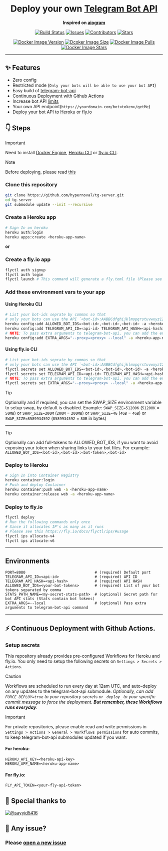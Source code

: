 <h1 align="center">Deploy your own <a href="https://github.com/tdlib/telegram-bot-api">Telegram Bot API</a></h1>
<p align="center">
  <b>Inspired on <a href="https://github.com/aiogram/telegram-bot-api">aiogram</a></b>
</p>

<p align="center">
  <a href="https://github.com/hypernova7/tg-server/actions/workflows/ci.yml"><img src="https://badge.deta.dev/hypernova7/tg-server/ci.yml?colorA=363a4f&greenColor=a6e3a1&redColor=f38ba8&orangeColor=fab387&otherColor=cdd6f4&label=build&logo=github&style=for-the-badge" alt="Build Status"></a>
  <a href="https://github.com/hypernova7/tg-server/issues"><img src="https://img.shields.io/github/issues/hypernova7/tg-server?colorA=363a4f&colorB=fab387&logo=github&style=for-the-badge" alt="Issues"></a>
  <a href="https://github.com/hypernova7/tg-server/contributors"><img src="https://img.shields.io/github/contributors/hypernova7/tg-server?colorA=363a4f&colorB=cba6f7&logo=github&style=for-the-badge" alt="Contributors"></a>
  <a href="https://github.com/hypernova7/tg-server/stargazers"><img src="https://img.shields.io/github/stars/hypernova7/tg-server?colorA=363a4f&colorB=f5e0dc&logo=github&style=for-the-badge" alt="Stars"></a>
</p>
<p align="center">
  <a href="https://hub.docker.com/r/tgserver/tgserver"><img src="https://img.shields.io/docker/v/tgserver/tgserver?colorA=363a4f&colorB=cdd6f4&logo=docker&logoColor=fff&sort=semver&style=for-the-badge" alt="Docker Image Version"></a>
  <a href="https://hub.docker.com/r/tgserver/tgserver"><img src="https://img.shields.io/docker/image-size/tgserver/tgserver?colorA=363a4f&colorB=94e2d5&label=size&logo=docker&logoColor=fff&sort=semver&style=for-the-badge" alt="Dcoker Image Size"></a>
  <a href="https://hub.docker.com/r/tgserver/tgserver"><img src="https://img.shields.io/docker/pulls/tgserver/tgserver?colorA=363a4f&colorB=b4befe&label=pulls&logo=docker&logoColor=fff&sort=semver&style=for-the-badge" alt="Docker Image Pulls"></a>
  <a href="https://hub.docker.com/r/tgserver/tgserver"><img src="https://img.shields.io/docker/stars/tgserver/tgserver?colorA=363a4f&colorB=f9e2af&label=stars&logo=docker&logoColor=fff&sort=semver&style=for-the-badge" alt="Docker Image Stars"></a>
</p>

----

## :sparkles: Features

- Zero config
- Restricted mode (`Only your bots will be able to use your bot API`)
- Easy build of [telegram-bot-api](https://github.com/tdlib/telegram-bot-api)
- Continuous Deployment with Github Actions
- Increase bot API [limits](https://core.telegram.org/bots/api#using-a-local-bot-api-server)
- Your own API endpoint(`https://yourdomain.com/bot<token>/getMe`)
- Deploy your bot API to [Heroku](https://heroku.com) or [fly.io](https://fly.io)

## :point_down: Steps

> [!IMPORTANT]
> Need to install [Docker Engine](https://docs.docker.com/engine/install/), [Heroku CLI](https://devcenter.heroku.com/articles/heroku-cli) or [fly.io CLI](https://fly.io/docs/hands-on/install-flyctl/).


> [!NOTE]
> Before deploying, please read [this](https://github.com/tdlib/telegram-bot-api/#moving-a-bot-from-one-local-server-to-another)


### Clone this repository

```bash
git clone https://github.com/hypernova7/tg-server.git
cd tg-server
git submodule update --init --recursive
```


### Create a Heroku app

```bash
# Sign In on heroku
heroku auth:login
heroku apps:create <heroku-app-name>
```

**or**

### Create a fly.io app
```bash
flyctl auth signup
flyctl auth login
flyctl launch # This command will generate a fly.toml file (Please see this: https://fly.io/docs/reference/configuration/#fly-toml-line-by-line)
```


### Add these environment vars to your app

#### Using Heroku CLI

```bash
# List your bot-ids seprate by commas so that
# only your bots can use the API `<bot-id>:AABBCdfghijklmopqrstuvwxyz1234567890`
heroku config:add ALLOWED_BOT_IDS=<bot-id>,<bot-id>,<bot-id> -a <heroku-app-name>
heroku config:add TELEGRAM_API_ID=<api-id> TELEGRAM_API_HASH=<api-hash> -a <heroku-app-name>
# NOTE: To pass extra arguments to telegram-bot-api, you can add the environment var EXTRA_ARGS
heroku config:add EXTRA_ARGS="--proxy=<proxy> --local" -a <heroku-app-name>
```

#### Using fly.io CLI

```bash
# List your bot-ids seprate by commas so that
# only your bots can use the API `<bot-id>:AABBCdfghijklmopqrstuvwxyz1234567890`
flyctl secrets set ALLOWED_BOT_IDS=<bot-id>,<bot-id>,<bot-id> -a <heroku-app-name>
flyctl secrets set TELEGRAM_API_ID=<api-id> TELEGRAM_API_HASH=<api-hash> -a <heroku-app-name>
# NOTE: To pass extra arguments to telegram-bot-api, you can add the environment var EXTRA_ARGS
flyctl secrets set EXTRA_ARGS="--proxy=<proxy> --local" -a <heroku-app-name>
```

> [!TIP]
> Optionally and if required, you can set the SWAP_SIZE environment variable to setup swap, by default is disabled. Example: `SWAP_SIZE=51200K` (`51200K` = `50MB`) or `SWAP_SIZE=200M` (`200M` = `200MB`) or `SWAP_SIZE=4G` (`4GB` = `4GB`) or `SWAP_SIZE=8589934592` (`8589934592` = `8GB` in bytes)

____

> [!TIP]
> Optionally can add full-tokens to ALLOWED_BOT_IDS, if you want to avoid exposing your token when sharing links to your bot files. For example: `ALLOWED_BOT_IDS=<bot-id>,<bot-id>:<bot-token>,<bot-id>`

### Deploy to Heroku

```bash
# Sign In into Container Registry
heroku container:login
# Push and deploy Container
heroku container:push web -a <heroku-app-name>
heroku container:release web -a <heroku-app-name>
```

### Deploy to fly.io

```bash
flyctl deploy
# Run the following commands only once
# Since it allocates IP's as many as it runs
# Please see this https://fly.io/docs/flyctl/ips/#usage
flyctl ips allocate-v4
flyctl ips allocate-v6
```

____

## Environments

```
PORT=8080                               # (required) Default port
TELEGRAM_API_ID=<api-id>                # (required) API ID
TELEGRAM_API_HASH=<api-hash>            # (required) API HASH
ALLOWED_BOT_IDS=<your-bot-tokens>       # (required) List of your bot tokens separated by comma
STATS_PATH_NAME=<my-secret-stats-path>  # (optional) Secret path for bot API stats (Stats contain bot tokens)
EXTRA_ARGS=--local                      # (optional) Pass extra arguments to telegram-bot-api command
```

----



## :zap: Continuous Deployment with Github Actions.


### Setup secrets

This repository already provides pre-configured Workflows for Heroku and fly.io. You only need to setup the following secrets on `Settings > Secrets > Actions`.


> [!CAUTION]
> Workflows are scheduled to run every day at 12am UTC, and auto-deploy on any updates to the telegram-bot-api submodule. _Optionally, can add `FORCE_DEPLOY=true` to your repository secrets or `_deploy_` to your specific commit message to force the deployment. **But remember, these Workflows runs everyday**_.

> [!IMPORTANT]
> For private repositories, please enable read and write permissions in `Settings > Actions > General > Workflows permissions` for auto commits, to keep telegram-bot-api submodules updated if you want.


#### For heroku:

```
HEROKU_API_KEY=<heroku-api-key>
HEROKU_APP_NAME=<heroku-app-name>
```

#### For fly.io:

```
FLY_API_TOKEN=<your-fly-api-token>
```

## :sparkling_heart: Special thanks to

[![@sayyid5416](https://github.com/sayyid5416.png?size=50)](https://github.com/sayyid5416)

## :bug: Any issue?

### Please [open a new issue](https://github.com/hypernova7/tg-server/issues)
